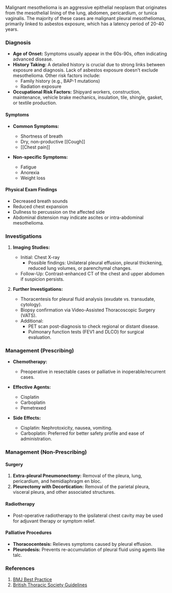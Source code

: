 Malignant mesothelioma is an aggressive epithelial neoplasm that originates from the mesothelial lining of the lung, abdomen, pericardium, or tunica vaginalis. The majority of these cases are malignant pleural mesotheliomas, primarily linked to asbestos exposure, which has a latency period of 20-40 years.

### Diagnosis

- **Age of Onset:** Symptoms usually appear in the 60s-90s, often indicating advanced disease.
- **History Taking:** A detailed history is crucial due to strong links between exposure and diagnosis. Lack of asbestos exposure doesn't exclude mesothelioma. Other risk factors include:
  - Family history (e.g., BAP-1 mutations)
  - Radiation exposure
- **Occupational Risk Factors:** Shipyard workers, construction, maintenance, vehicle brake mechanics, insulation, tile, shingle, gasket, or textile production.

#### Symptoms
- **Common Symptoms:**
  - Shortness of breath
  - Dry, non-productive [[Cough]]
  - [[Chest pain]]

- **Non-specific Symptoms:**
  - Fatigue
  - Anorexia
  - Weight loss

#### Physical Exam Findings
- Decreased breath sounds
- Reduced chest expansion
- Dullness to percussion on the affected side
- Abdominal distension may indicate ascites or intra-abdominal mesothelioma.

### Investigations

1. **Imaging Studies:**
   - Initial: Chest X-ray
     - Possible findings: Unilateral pleural effusion, pleural thickening, reduced lung volumes, or parenchymal changes.
   - Follow-Up: Contrast-enhanced CT of the chest and upper abdomen if suspicion persists.

2. **Further Investigations:**
   - Thoracentesis for pleural fluid analysis (exudate vs. transudate, cytology).
   - Biopsy confirmation via Video-Assisted Thoracoscopic Surgery (VATS).
   - Additional: 
     - PET scan post-diagnosis to check regional or distant disease.
     - Pulmonary function tests (FEV1 and DLCO) for surgical evaluation.

### Management (Prescribing)

- **Chemotherapy:**
  - Preoperative in resectable cases or palliative in inoperable/recurrent cases.
- **Effective Agents:**
  - Cisplatin
  - Carboplatin
  - Pemetrexed

- **Side Effects:**
  - Cisplatin: Nephrotoxicity, nausea, vomiting.
  - Carboplatin: Preferred for better safety profile and ease of administration.

### Management (Non-Prescribing)

#### Surgery
1. **Extra-pleural Pneumonectomy:** Removal of the pleura, lung, pericardium, and hemidiaphragm en bloc.
2. **Pleurectomy with Decortication:** Removal of the parietal pleura, visceral pleura, and other associated structures.

#### Radiotherapy
- Post-operative radiotherapy to the ipsilateral chest cavity may be used for adjuvant therapy or symptom relief.

#### Palliative Procedures
- **Thoracocentesis:** Relieves symptoms caused by pleural effusion.
- **Pleurodesis:** Prevents re-accumulation of pleural fluid using agents like talc.

### References
1. [BMJ Best Practice](https://bestpractice.bmj.com/topics/en-gb/1184)
2. [British Thoracic Society Guidelines](https://www.brit-thoracic.org.uk/quality-improvement/guidelines/mesothelioma/)